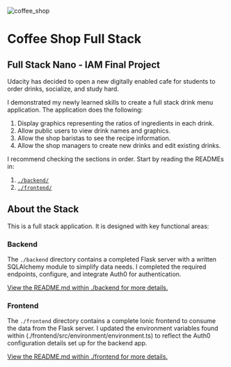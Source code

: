 ![coffee_shop](https://user-images.githubusercontent.com/73973314/199586107-6db2b82d-0b92-486c-a9e7-8b32bb9dbae4.PNG)

# Coffee Shop Full Stack

## Full Stack Nano - IAM Final Project

Udacity has decided to open a new digitally enabled cafe for students to order drinks, socialize, and study hard.

I demonstrated my newly learned skills to create a full stack drink menu application. The application does the following:

1. Display graphics representing the ratios of ingredients in each drink.
2. Allow public users to view drink names and graphics.
3. Allow the shop baristas to see the recipe information.
4. Allow the shop managers to create new drinks and edit existing drinks.


I recommend checking the sections in order. Start by reading the READMEs in:

1. [`./backend/`](./backend/README.md)
2. [`./frontend/`](./frontend/README.md)

## About the Stack

This is a full stack application. It is designed with key functional areas:

### Backend

The `./backend` directory contains a completed Flask server with a written SQLAlchemy module to simplify data needs. I completed the required endpoints, configure, and integrate Auth0 for authentication.

[View the README.md within ./backend for more details.](./backend/README.md)

### Frontend

The `./frontend` directory contains a complete Ionic frontend to consume the data from the Flask server. I updated the environment variables found within (./frontend/src/environment/environment.ts) to reflect the Auth0 configuration details set up for the backend app.

[View the README.md within ./frontend for more details.](./frontend/README.md)
